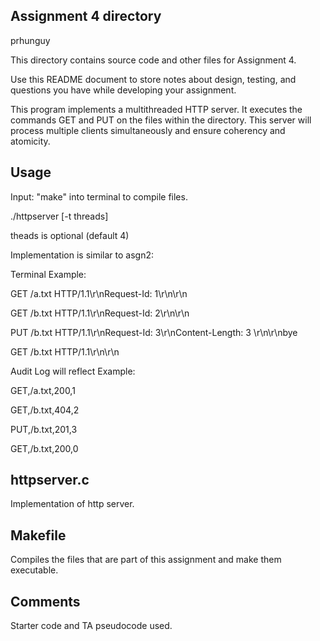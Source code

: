 ## Assignment 4 directory

prhunguy

This directory contains source code and other files for Assignment 4.

Use this README document to store notes about design, testing, and
questions you have while developing your assignment.

This program implements a multithreaded HTTP server. It executes the commands GET and PUT on the files within the directory. This server will process multiple clients simultaneously and ensure coherency and atomicity.

## Usage

Input: "make" into terminal to compile files.

./httpserver [-t threads] <port>

theads is optional (default 4)

Implementation is similar to asgn2:

Terminal Example: 

GET /a.txt HTTP/1.1\r\nRequest-Id: 1\r\n\r\n

GET /b.txt HTTP/1.1\r\nRequest-Id: 2\r\n\r\n

PUT /b.txt HTTP/1.1\r\nRequest-Id: 3\r\nContent-Length: 3 \r\n\r\nbye

GET /b.txt HTTP/1.1\r\n\r\n


Audit Log will reflect Example:

GET,/a.txt,200,1

GET,/b.txt,404,2

PUT,/b.txt,201,3

GET,/b.txt,200,0


## httpserver.c

Implementation of http server.

## Makefile

Compiles the files that are part of this assignment and make them executable.

## Comments

Starter code and TA pseudocode used.

